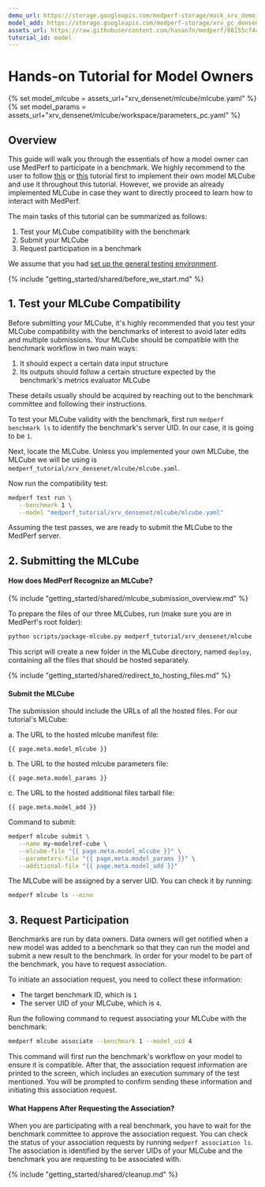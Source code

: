 ```yaml
---
demo_url: https://storage.googleapis.com/medperf-storage/mock_xrv_demo_data.tar.gz
model_add: https://storage.googleapis.com/medperf-storage/xrv_pc_densenet.tar.gz
assets_url: https://raw.githubusercontent.com/hasan7n/medperf/88155cf4cac9b3201269d16e680d7d915a2f8adc/examples/ChestXRay/
tutorial_id: model
---
```


# Hands-on Tutorial for Model Owners

{% set model_mlcube = assets_url+"xrv_densenet/mlcube/mlcube.yaml" %}
{% set model_params = assets_url+"xrv_densenet/mlcube/workspace/parameters_pc.yaml" %}

## Overview

This guide will walk you through the essentials of how a model owner can use MedPerf to participate in a benchmark. We highly recommend to the user to follow [this](../mlcubes/mlcube_models.md) or [this](../mlcubes/gandlf_mlcube.md) tutorial first to implement their own model MLCube and use it throughout this tutorial. However, we provide an already implemented MLCube in case they want to directly proceed to learn how to interact with MedPerf.

The main tasks of this tutorial can be summarized as follows:

1. Test your MLCube compatibility with the benchmark
2. Submit your MLCube
3. Request participation in a benchmark

We assume that you had [set up the general testing environment](setup.md).

{% include "getting_started/shared/before_we_start.md" %}

## 1. Test your MLCube Compatibility

Before submitting your MLCube, it's highly recommended that you test your MLCube compatibility with the benchmarks of interest to avoid later edits and multiple submissions. Your MLCube should be compatible with the benchmark workflow in two main ways:

1. It should expect a certain data input structure
2. Its outputs should follow a certain structure expected by the benchmark's metrics evaluator MLCube

These details usually should be acquired by reaching out to the benchmark committee and following their instructions.

To test your MLCube validity with the benchmark, first run `medperf benchmark ls` to identify the benchmark's server UID. In our case, it is going to be `1`.

Next, locate the MLCube. Unless you implemented your own MLCube, the MLCube we will be using is `medperf_tutorial/xrv_densenet/mlcube/mlcube.yaml`.

Now run the compatibility test:

```bash
medperf test run \
   --benchmark 1 \
   --model "medperf_tutorial/xrv_densenet/mlcube/mlcube.yaml"

```

Assuming the test passes, we are ready to submit the MLCube to the MedPerf server.

## 2. Submitting the MLCube

#### How does MedPerf Recognize an MLCube?

{% include "getting_started/shared/mlcube_submission_overview.md" %}

To prepare the files of our three MLCubes, run (make sure you are in MedPerf's root folder):

```bash
python scripts/package-mlcube.py medperf_tutorial/xrv_densenet/mlcube
```

This script will create a new folder in the MLCube directory, named `deploy`, containing all the files that should be hosted separately.

{% include "getting_started/shared/redirect_to_hosting_files.md" %}

#### Submit the MLCube

The submission should include the URLs of all the hosted files. For our tutorial's MLCube:

a. The URL to the hosted mlcube manifest file:

```text
{{ page.meta.model_mlcube }}
```

b. The URL to the hosted mlcube parameters file:

```text
{{ page.meta.model_params }}
```

c. The URL to the hosted additional files tarball file:

```text
{{ page.meta.model_add }}
```

Command to submit:

```bash
medperf mlcube submit \
   --name my-modelref-cube \
   --mlcube-file "{{ page.meta.model_mlcube }}" \
   --parameters-file "{{ page.meta.model_params }}" \
   --additional-file "{{ page.meta.model_add }}"
```

The MLCube will be assigned by a server UID. You can check it by running:

```bash
medperf mlcube ls --mine
```

## 3. Request Participation

Benchmarks are run by data owners. Data owners will get notified when a new model was added to a benchmark so that they can run the model and submit a new result to the benchmark. In order for your model to be part of the benchmark, you have to request association.

To initiate an association request, you need to collect these information:

- The target benchmark ID, which is `1`
- The server UID of your MLCube, which is `4`.

Run the following command to request associating your MLCube with the benchmark:

```bash
medperf mlcube associate --benchmark 1 --model_uid 4
```

This command will first run the benchmark's workflow on your model to ensure it is compatible. After that, the association request information are printed to the screen, which includes an execution summary of the test mentioned. You will be prompted to confirm sending these information and initiating this association request.

#### What Happens After Requesting the Association?

When you are participating with a real benchmark, you have to wait for the benchmark committee to approve the association request. You can check the status of your association requests by running `medperf association ls`. The association is identified by the server UIDs of your MLCube and the benchmark you are requesting to be associated with.

{% include "getting_started/shared/cleanup.md" %}
